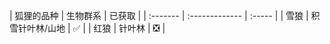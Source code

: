 <a name="wolf-variants"></a>
| 狐狸的品种 | 生物群系 | 已获取 |
| :------- | :------------- | :----- |
| 雪狼 | 积雪针叶林/山地 | ✅ |
| 红狼 | 针叶林 | ❎ |

